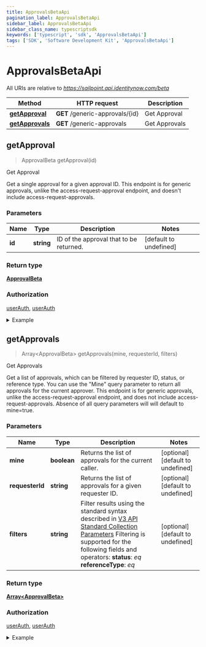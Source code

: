 ```yaml
---
title: ApprovalsBetaApi
pagination_label: ApprovalsBetaApi
sidebar_label: ApprovalsBetaApi
sidebar_class_name: typescriptsdk
keywords: ['typescript', 'sdk', 'ApprovalsBetaApi'] 
tags: ['SDK', 'Software Development Kit', 'ApprovalsBetaApi']
---
```


# ApprovalsBetaApi

All URIs are relative to *https://sailpoint.api.identitynow.com/beta*

Method | HTTP request | Description
------------- | ------------- | -------------
[**getApproval**](ApprovalsBetaApi.md#getApproval) | **GET** /generic-approvals/{id} | Get Approval
[**getApprovals**](ApprovalsBetaApi.md#getApprovals) | **GET** /generic-approvals | Get Approvals



## getApproval

> ApprovalBeta getApproval(id)

Get Approval

Get a single approval for a given approval ID. This endpoint is for generic approvals, unlike the access-request-approval endpoint, and doesn\'t include access-request-approvals.

### Parameters


Name | Type | Description  | Notes
------------- | ------------- | ------------- | -------------
 **id** | **string**| ID of the approval that to be returned. | [default to undefined]

### Return type

[**ApprovalBeta**](../Models/ApprovalBeta.md)

### Authorization

[userAuth](https://developer.sailpoint.com/docs/api/v3/identity-security-cloud-v-3-api#authentication), [userAuth](https://developer.sailpoint.com/docs/api/v3/identity-security-cloud-v-3-api#authentication)

<details>
<summary>Example</summary>

```javascript
import { Configuration, ApprovalsBetaApi } from "sailpoint-api-client";
const apiConfig = new Configuration();
const approvalsBetaApi = new ApprovalsBetaApi(apiConfig);

{
  "requester" : {
    "id" : "85d173e7d57e496569df763231d6deb6a",
    "type" : "IDENTITY",
    "name" : "John Doe"
  },
  "comments" : [ {
    "createdDate" : "2023-04-12T23:20:50.52Z",
    "author" : {
      "name" : "John Doe",
      "id" : "85d173e7d57e496569df763231d6deb6a",
      "type" : "IDENTITY"
    },
    "comment" : "Looks good"
  }, {
    "createdDate" : "2023-04-12T23:20:50.52Z",
    "author" : {
      "name" : "John Doe",
      "id" : "85d173e7d57e496569df763231d6deb6a",
      "type" : "IDENTITY"
    },
    "comment" : "Looks good"
  } ],
  "approvedBy" : [ {
    "name" : "John Doe",
    "id" : "85d173e7d57e496569df763231d6deb6a",
    "type" : "IDENTITY"
  }, {
    "name" : "John Doe",
    "id" : "85d173e7d57e496569df763231d6deb6a",
    "type" : "IDENTITY"
  } ],
  "approvers" : [ {
    "name" : "John Doe",
    "id" : "85d173e7d57e496569df763231d6deb6a",
    "type" : "IDENTITY"
  }, {
    "name" : "John Doe",
    "id" : "85d173e7d57e496569df763231d6deb6a",
    "type" : "IDENTITY"
  } ],
  "description" : [ {
    "locale" : "en_US",
    "value" : "This access allows viewing and editing of workflow resource"
  }, {
    "locale" : "en_US",
    "value" : "This access allows viewing and editing of workflow resource"
  } ],
  "type" : "ENTITLEMENT_DESCRIPTIONS",
  "priority" : "HIGH",
  "completedDate" : "2023-04-12T23:20:50.52Z",
  "referenceData" : [ {
    "id" : "64012350-8fd9-4f6c-a170-1fe123683899",
    "type" : "AccessRequestId"
  }, {
    "id" : "64012350-8fd9-4f6c-a170-1fe123683899",
    "type" : "AccessRequestId"
  } ],
  "rejectedBy" : [ {
    "name" : "John Doe",
    "id" : "85d173e7d57e496569df763231d6deb6a",
    "type" : "IDENTITY"
  }, {
    "name" : "John Doe",
    "id" : "85d173e7d57e496569df763231d6deb6a",
    "type" : "IDENTITY"
  } ],
  "createdDate" : "2023-04-12T23:20:50.52Z",
  "name" : [ {
    "locale" : "en_US",
    "value" : "Audit DB Access"
  }, {
    "locale" : "en_US",
    "value" : "Audit DB Access"
  } ],
  "approvalId" : "38453251-6be2-5f8f-df93-5ce19e295837",
  "batchRequest" : {
    "batchId" : "38453251-6be2-5f8f-df93-5ce19e295837",
    "batchSize" : 100
  },
  "approvalCriteria" : "SINGLE",
  "status" : "PENDING",
  "additionalAttributes" : "{ \"llm_description\": \"generated description\" }"
}


const id : string = "38453251-6be2-5f8f-df93-5ce19e295837"; // ID of the approval that to be returned. (default to undefined)

try {
    const val = await approvalsBetaApi.getApproval(id);
    
    // Below is a request that includes all optional parameters      
    // const val = await approvalsBetaApi.getApproval(id);
    console.log('API called successfully. Returned data: ' + val.data);
    
} catch (error) {
    console.error('Error occurred while calling API: ', error);
}
```
</details>


## getApprovals

> Array&lt;ApprovalBeta&gt; getApprovals(mine, requesterId, filters)

Get Approvals

Get a list of approvals, which can be filtered by requester ID, status, or reference type. You can use the \"Mine\" query parameter to return all approvals for the current approver. This endpoint is for generic approvals, unlike the access-request-approval endpoint, and does not include access-request-approvals.  Absence of all query parameters will will default to mine=true.

### Parameters


Name | Type | Description  | Notes
------------- | ------------- | ------------- | -------------
 **mine** | **boolean**| Returns the list of approvals for the current caller. | [optional] [default to undefined]
 **requesterId** | **string**| Returns the list of approvals for a given requester ID. | [optional] [default to undefined]
 **filters** | **string**| Filter results using the standard syntax described in [V3 API Standard Collection Parameters](https://developer.sailpoint.com/idn/api/standard-collection-parameters#filtering-results)  Filtering is supported for the following fields and operators:  **status**: *eq*  **referenceType**: *eq* | [optional] [default to undefined]

### Return type

[**Array&lt;ApprovalBeta&gt;**](../Models/ApprovalBeta.md)

### Authorization

[userAuth](https://developer.sailpoint.com/docs/api/v3/identity-security-cloud-v-3-api#authentication), [userAuth](https://developer.sailpoint.com/docs/api/v3/identity-security-cloud-v-3-api#authentication)

<details>
<summary>Example</summary>

```javascript
import { Configuration, ApprovalsBetaApi } from "sailpoint-api-client";
const apiConfig = new Configuration();
const approvalsBetaApi = new ApprovalsBetaApi(apiConfig);

[ {
  "requester" : {
    "id" : "85d173e7d57e496569df763231d6deb6a",
    "type" : "IDENTITY",
    "name" : "John Doe"
  },
  "comments" : [ {
    "createdDate" : "2023-04-12T23:20:50.52Z",
    "author" : {
      "name" : "John Doe",
      "id" : "85d173e7d57e496569df763231d6deb6a",
      "type" : "IDENTITY"
    },
    "comment" : "Looks good"
  }, {
    "createdDate" : "2023-04-12T23:20:50.52Z",
    "author" : {
      "name" : "John Doe",
      "id" : "85d173e7d57e496569df763231d6deb6a",
      "type" : "IDENTITY"
    },
    "comment" : "Looks good"
  } ],
  "approvedBy" : [ {
    "name" : "John Doe",
    "id" : "85d173e7d57e496569df763231d6deb6a",
    "type" : "IDENTITY"
  }, {
    "name" : "John Doe",
    "id" : "85d173e7d57e496569df763231d6deb6a",
    "type" : "IDENTITY"
  } ],
  "approvers" : [ {
    "name" : "John Doe",
    "id" : "85d173e7d57e496569df763231d6deb6a",
    "type" : "IDENTITY"
  }, {
    "name" : "John Doe",
    "id" : "85d173e7d57e496569df763231d6deb6a",
    "type" : "IDENTITY"
  } ],
  "description" : [ {
    "locale" : "en_US",
    "value" : "This access allows viewing and editing of workflow resource"
  }, {
    "locale" : "en_US",
    "value" : "This access allows viewing and editing of workflow resource"
  } ],
  "type" : "ENTITLEMENT_DESCRIPTIONS",
  "priority" : "HIGH",
  "completedDate" : "2023-04-12T23:20:50.52Z",
  "referenceData" : [ {
    "id" : "64012350-8fd9-4f6c-a170-1fe123683899",
    "type" : "AccessRequestId"
  }, {
    "id" : "64012350-8fd9-4f6c-a170-1fe123683899",
    "type" : "AccessRequestId"
  } ],
  "rejectedBy" : [ {
    "name" : "John Doe",
    "id" : "85d173e7d57e496569df763231d6deb6a",
    "type" : "IDENTITY"
  }, {
    "name" : "John Doe",
    "id" : "85d173e7d57e496569df763231d6deb6a",
    "type" : "IDENTITY"
  } ],
  "createdDate" : "2023-04-12T23:20:50.52Z",
  "name" : [ {
    "locale" : "en_US",
    "value" : "Audit DB Access"
  }, {
    "locale" : "en_US",
    "value" : "Audit DB Access"
  } ],
  "approvalId" : "38453251-6be2-5f8f-df93-5ce19e295837",
  "batchRequest" : {
    "batchId" : "38453251-6be2-5f8f-df93-5ce19e295837",
    "batchSize" : 100
  },
  "approvalCriteria" : "SINGLE",
  "status" : "PENDING",
  "additionalAttributes" : "{ \"llm_description\": \"generated description\" }"
}, {
  "requester" : {
    "id" : "85d173e7d57e496569df763231d6deb6a",
    "type" : "IDENTITY",
    "name" : "John Doe"
  },
  "comments" : [ {
    "createdDate" : "2023-04-12T23:20:50.52Z",
    "author" : {
      "name" : "John Doe",
      "id" : "85d173e7d57e496569df763231d6deb6a",
      "type" : "IDENTITY"
    },
    "comment" : "Looks good"
  }, {
    "createdDate" : "2023-04-12T23:20:50.52Z",
    "author" : {
      "name" : "John Doe",
      "id" : "85d173e7d57e496569df763231d6deb6a",
      "type" : "IDENTITY"
    },
    "comment" : "Looks good"
  } ],
  "approvedBy" : [ {
    "name" : "John Doe",
    "id" : "85d173e7d57e496569df763231d6deb6a",
    "type" : "IDENTITY"
  }, {
    "name" : "John Doe",
    "id" : "85d173e7d57e496569df763231d6deb6a",
    "type" : "IDENTITY"
  } ],
  "approvers" : [ {
    "name" : "John Doe",
    "id" : "85d173e7d57e496569df763231d6deb6a",
    "type" : "IDENTITY"
  }, {
    "name" : "John Doe",
    "id" : "85d173e7d57e496569df763231d6deb6a",
    "type" : "IDENTITY"
  } ],
  "description" : [ {
    "locale" : "en_US",
    "value" : "This access allows viewing and editing of workflow resource"
  }, {
    "locale" : "en_US",
    "value" : "This access allows viewing and editing of workflow resource"
  } ],
  "type" : "ENTITLEMENT_DESCRIPTIONS",
  "priority" : "HIGH",
  "completedDate" : "2023-04-12T23:20:50.52Z",
  "referenceData" : [ {
    "id" : "64012350-8fd9-4f6c-a170-1fe123683899",
    "type" : "AccessRequestId"
  }, {
    "id" : "64012350-8fd9-4f6c-a170-1fe123683899",
    "type" : "AccessRequestId"
  } ],
  "rejectedBy" : [ {
    "name" : "John Doe",
    "id" : "85d173e7d57e496569df763231d6deb6a",
    "type" : "IDENTITY"
  }, {
    "name" : "John Doe",
    "id" : "85d173e7d57e496569df763231d6deb6a",
    "type" : "IDENTITY"
  } ],
  "createdDate" : "2023-04-12T23:20:50.52Z",
  "name" : [ {
    "locale" : "en_US",
    "value" : "Audit DB Access"
  }, {
    "locale" : "en_US",
    "value" : "Audit DB Access"
  } ],
  "approvalId" : "38453251-6be2-5f8f-df93-5ce19e295837",
  "batchRequest" : {
    "batchId" : "38453251-6be2-5f8f-df93-5ce19e295837",
    "batchSize" : 100
  },
  "approvalCriteria" : "SINGLE",
  "status" : "PENDING",
  "additionalAttributes" : "{ \"llm_description\": \"generated description\" }"
} ]


const mine : boolean = true; // Returns the list of approvals for the current caller. (optional) (default to undefined)
const requesterId : string = "17e633e7d57e481569df76323169deb6a"; // Returns the list of approvals for a given requester ID. (optional) (default to undefined)
const filters : string = "filters=status eq PENDING"; // Filter results using the standard syntax described in [V3 API Standard Collection Parameters](https://developer.sailpoint.com/idn/api/standard-collection-parameters#filtering-results)  Filtering is supported for the following fields and operators:  **status**: *eq*  **referenceType**: *eq* (optional) (default to undefined)

try {
    const val = await approvalsBetaApi.getApprovals();
    
    // Below is a request that includes all optional parameters      
    // const val = await approvalsBetaApi.getApprovals(mine, requesterId, filters);
    console.log('API called successfully. Returned data: ' + val.data);
    
} catch (error) {
    console.error('Error occurred while calling API: ', error);
}
```
</details>

